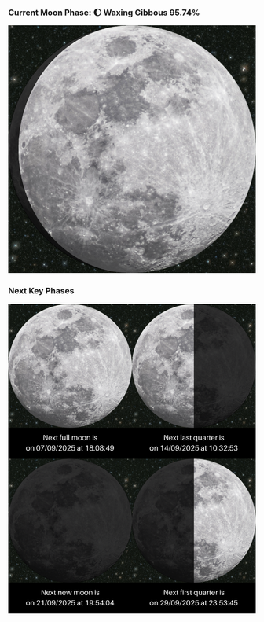 ### Current Moon Phase: 🌔 Waxing Gibbous 95.74%
![Moon Phase](moonphase.png)
### Next Key Phases
![Gallery](gallery.png)